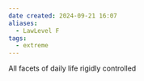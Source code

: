 ```yaml
---
date created: 2024-09-21 16:07
aliases:
  - LawLevel F
tags:
  - extreme
---
```


All facets of daily life rigidly controlled